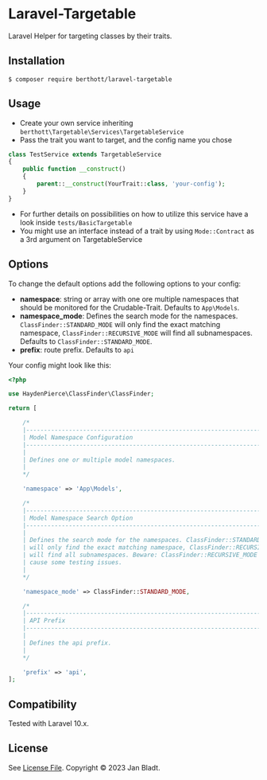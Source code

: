 # Laravel-Targetable

Laravel Helper for targeting classes by their traits.

## Installation

```
$ composer require berthott/laravel-targetable
```

## Usage

* Create your own service inheriting `berthott\Targetable\Services\TargetableService`
* Pass the trait you want to target, and the config name you chose

```php
class TestService extends TargetableService
{
    public function __construct()
    {
        parent::__construct(YourTrait::class, 'your-config');
    }
}
```

* For further details on possibilities on how to utilize this service have a look inside `tests/BasicTargetable`
* You might use an interface instead of a trait by using `Mode::Contract` as a 3rd argument on TargetableService

## Options

To change the default options add the following options to your config:
* **namespace**: string or array with one ore multiple namespaces that should be monitored for the Crudable-Trait. Defaults to `App\Models`.
* **namespace_mode**: Defines the search mode for the namespaces. `ClassFinder::STANDARD_MODE` will only find the exact matching namespace, `ClassFinder::RECURSIVE_MODE` will find all subnamespaces. Defaults to `ClassFinder::STANDARD_MODE`.
* **prefix**: route prefix. Defaults to `api`

Your config might look like this:
```php
<?php

use HaydenPierce\ClassFinder\ClassFinder;

return [

    /*
    |--------------------------------------------------------------------------
    | Model Namespace Configuration
    |--------------------------------------------------------------------------
    |
    | Defines one or multiple model namespaces.
    |
    */

    'namespace' => 'App\Models',

    /*
    |--------------------------------------------------------------------------
    | Model Namespace Search Option
    |--------------------------------------------------------------------------
    |
    | Defines the search mode for the namespaces. ClassFinder::STANDARD_MODE
    | will only find the exact matching namespace, ClassFinder::RECURSIVE_MODE
    | will find all subnamespaces. Beware: ClassFinder::RECURSIVE_MODE might 
    | cause some testing issues.
    |
    */

    'namespace_mode' => ClassFinder::STANDARD_MODE,

    /*
    |--------------------------------------------------------------------------
    | API Prefix
    |--------------------------------------------------------------------------
    |
    | Defines the api prefix.
    |
    */

    'prefix' => 'api',
];
```

## Compatibility

Tested with Laravel 10.x.

## License

See [License File](license.md). Copyright © 2023 Jan Bladt.